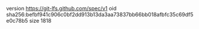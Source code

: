 version https://git-lfs.github.com/spec/v1
oid sha256:befbf941c906c0bf2dd913b13da3aa73837bb66bb018afbfc35c69df5e0c78b5
size 1818
